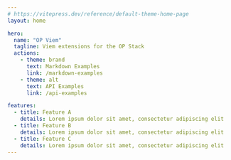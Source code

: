 ```yaml
---
# https://vitepress.dev/reference/default-theme-home-page
layout: home

hero:
  name: "OP Viem"
  tagline: Viem extensions for the OP Stack
  actions:
    - theme: brand
      text: Markdown Examples
      link: /markdown-examples
    - theme: alt
      text: API Examples
      link: /api-examples

features:
  - title: Feature A
    details: Lorem ipsum dolor sit amet, consectetur adipiscing elit
  - title: Feature B
    details: Lorem ipsum dolor sit amet, consectetur adipiscing elit
  - title: Feature C
    details: Lorem ipsum dolor sit amet, consectetur adipiscing elit
---
```


